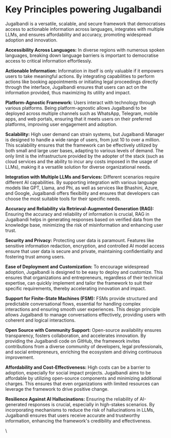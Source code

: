 # Key Principles powering Jugalbandi

Jugalbandi is a versatile, scalable, and secure framework that democratises access to actionable information across languages, integrates with multiple LLMs, and ensures affordability and accuracy, promoting widespread adoption and innovation.

**Accessibility Across Languages:** In diverse regions with numerous spoken languages, breaking down language barriers is important to democratise access to critical information effortlessly.

**Actionable Information:** Information in itself is only valuable if it empowers users to take meaningful actions. By integrating capabilities to perform actions like booking appointments or initiating legal proceedings directly through the interface, Jugalbandi ensures that users can act on the information provided, thus maximizing its utility and impact.

**Platform-Agnostic Framework:** Users interact with technology through various platforms. Being platform-agnostic allows Jugalbandi to be deployed across multiple channels such as WhatsApp, Telegram, mobile apps, and web portals, ensuring that it meets users on their preferred platforms, improving user engagement and adoption.

**Scalability:** High user demand can strain systems, but Jugalbandi Manager is designed to handle a wide range of users, from just 10 to over a million. This scalability ensures that the framework can be effectively utilized by both small and large user bases, adapting to various levels of demand. The only limit is the infrastructure provided by the adopter of the stack (such as cloud services and the ability to incur any costs imposed in the usage of LLMs), making it a versatile solution for diverse organizational needs.

**Integration with Multiple LLMs and Services:** Different scenarios require different AI capabilities. By supporting integration with various language models like GPT, Llama, and Phi, as well as services like Bhashini, Azure, and Google, Jugalbandi offers flexibility and ensures that developers can choose the most suitable tools for their specific needs.

**Accuracy and Reliability via Retrieval-Augmented Generation (RAG):** Ensuring the accuracy and reliability of information is crucial, RAG in Jugalbandi helps in generating responses based on verified data from the knowledge base, minimizing the risk of misinformation and enhancing user trust.

**Security and Privacy:** Protecting user data is paramount. Features like sensitive information redaction, encryption, and controlled AI model access ensure that user data is secure and private, maintaining confidentiality and fostering trust among users.

**Ease of Deployment and Customization:** To encourage widespread adoption, Jugalbandi is designed to be easy to deploy and customize. This ensures that organizations and entrepreneurs, regardless of their technical expertise, can quickly implement and tailor the framework to suit their specific requirements, thereby accelerating innovation and impact.

**Support for Finite-State Machines (FSM):** FSMs provide structured and predictable conversational flows, essential for handling complex interactions and ensuring smooth user experiences. This design principle allows Jugalbandi to manage conversations effectively, providing users with coherent and logical interactions.

**Open Source with Community Support:** Open-source availability ensures transparency, fosters collaboration, and accelerates innovation. By providing the Jugalbandi code on GitHub, the framework invites contributions from a diverse community of developers, legal professionals, and social entrepreneurs, enriching the ecosystem and driving continuous improvement.

**Affordability and Cost-Effectiveness:** High costs can be a barrier to adoption, especially for social impact projects. Jugalbandi aims to be affordable by utilizing open-source components and minimizing additional charges. This ensures that even organizations with limited resources can leverage the framework to drive positive change.

**Resilience Against AI Hallucinations:** Ensuring the reliability of AI-generated responses is crucial, especially in high-stakes scenarios. By incorporating mechanisms to reduce the risk of hallucinations in LLMs, Jugalbandi ensures that users receive accurate and trustworthy information, enhancing the framework's credibility and effectiveness.

\
